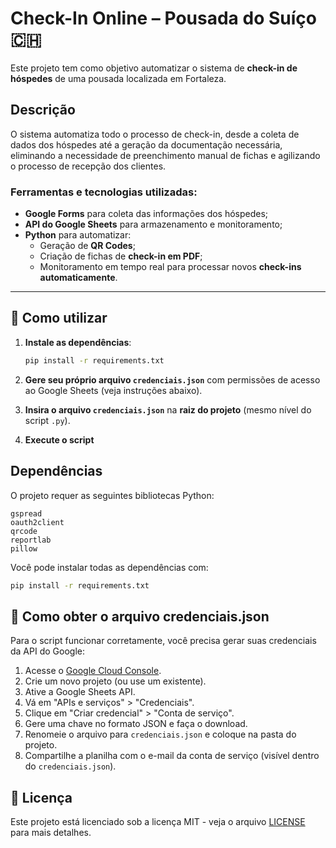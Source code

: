 # **Check-In Online – Pousada do Suíço** 🇨🇭

Este projeto tem como objetivo automatizar o sistema de **check-in de hóspedes** de uma pousada localizada em Fortaleza.

## **Descrição**

O sistema automatiza todo o processo de check-in, desde a coleta de dados dos hóspedes até a geração da documentação necessária, eliminando a necessidade de preenchimento manual de fichas e agilizando o processo de recepção dos clientes.

### **Ferramentas e tecnologias utilizadas:**
- **Google Forms** para coleta das informações dos hóspedes;
- **API do Google Sheets** para armazenamento e monitoramento;
- **Python** para automatizar:
  - Geração de **QR Codes**;
  - Criação de fichas de **check-in em PDF**;
  - Monitoramento em tempo real para processar novos **check-ins automaticamente**.

---

## 🚀 **Como utilizar**

1. **Instale as dependências**:
   ```bash
   pip install -r requirements.txt
   ```
   
2. **Gere seu próprio arquivo `credenciais.json`** com permissões de acesso ao Google Sheets (veja instruções abaixo).

3. **Insira o arquivo `credenciais.json`** na **raiz do projeto** (mesmo nível do script `.py`).

4. **Execute o script**

## **Dependências**

O projeto requer as seguintes bibliotecas Python:
```
gspread
oauth2client
qrcode
reportlab
pillow
```

Você pode instalar todas as dependências com:
```bash
pip install -r requirements.txt
```

## 🔐 **Como obter o arquivo credenciais.json**

Para o script funcionar corretamente, você precisa gerar suas credenciais da API do Google:

1. Acesse o [Google Cloud Console](https://console.cloud.google.com/).
2. Crie um novo projeto (ou use um existente).
3. Ative a Google Sheets API.
4. Vá em "APIs e serviços" > "Credenciais".
5. Clique em "Criar credencial" > "Conta de serviço".
6. Gere uma chave no formato JSON e faça o download.
7. Renomeie o arquivo para `credenciais.json` e coloque na pasta do projeto.
8. Compartilhe a planilha com o e-mail da conta de serviço (visível dentro do `credenciais.json`).

## 📝 **Licença**

Este projeto está licenciado sob a licença MIT - veja o arquivo [LICENSE](LICENSE) para mais detalhes.
